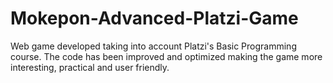 # Mokepon-Advanced-Platzi-Game
Web game developed taking into account Platzi's Basic Programming course.  The code has been improved and optimized making the game more interesting, practical and user friendly.
